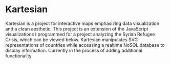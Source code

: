 # Kartesian
Kartesian is a project for interactive maps emphasizing data visualization and a clean aesthetic. This project is an extension of the JavaScript visualizations I programmed for a project analyzing the Syrian Refugee Crisis, which can be viewed below. Kartesian manipulates SVG representations of countries while accessing a realtime NoSQL database to display information. Currently in the process of adding additional functionality. 
